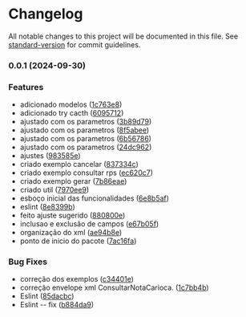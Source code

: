 # Changelog

All notable changes to this project will be documented in this file. See [standard-version](https://github.com/conventional-changelog/standard-version) for commit guidelines.

### 0.0.1 (2024-09-30)


### Features

* adicionado modelos ([1c763e8](https://github.com/Omnis-Solucoes-Juridicas/nota-carioca-node/commit/1c763e88baa56cd3dd4edc1b66b7a77a98d827e9))
* adicionado try cacth ([6095712](https://github.com/Omnis-Solucoes-Juridicas/nota-carioca-node/commit/6095712020fb4b2e89928857bd1c9bf86edbf8c5))
* ajustado com os parametros ([3b89d79](https://github.com/Omnis-Solucoes-Juridicas/nota-carioca-node/commit/3b89d7961c5b1dab563e2c642a5a79c3dbc15d8a))
* ajustado com os parametros ([8f5abee](https://github.com/Omnis-Solucoes-Juridicas/nota-carioca-node/commit/8f5abee827b39896e96d5f0757978ef3be7dce77))
* ajustado com os parametros ([6b56786](https://github.com/Omnis-Solucoes-Juridicas/nota-carioca-node/commit/6b567866af45a7869582a4c60ebe08186be30f59))
* ajustado com os parametros ([24dc962](https://github.com/Omnis-Solucoes-Juridicas/nota-carioca-node/commit/24dc962a9819323e2df4f2eec939426da18cd01b))
* ajustes ([983585e](https://github.com/Omnis-Solucoes-Juridicas/nota-carioca-node/commit/983585e41db7d6def963241cf0e2816c4a689e86))
* criado exemplo cancelar ([837334c](https://github.com/Omnis-Solucoes-Juridicas/nota-carioca-node/commit/837334c6e7c7c7b79af9a94ec9911c364a4138bc))
* criado exemplo consultar rps ([ec620c7](https://github.com/Omnis-Solucoes-Juridicas/nota-carioca-node/commit/ec620c7b0393b0a7a58e4371a61a9f224f5f141e))
* criado exemplo gerar ([7b86eae](https://github.com/Omnis-Solucoes-Juridicas/nota-carioca-node/commit/7b86eaee4051933b417fed85aefdbf214a98bfa0))
* criado util ([7970ee9](https://github.com/Omnis-Solucoes-Juridicas/nota-carioca-node/commit/7970ee9d9a4f5f4ae0beeab38501faabd1bedc65))
* esboço inicial das funcionalidades ([6e8b5af](https://github.com/Omnis-Solucoes-Juridicas/nota-carioca-node/commit/6e8b5af1c211120d6e0dc90826eec68708ed8adc))
* eslint ([8e8399b](https://github.com/Omnis-Solucoes-Juridicas/nota-carioca-node/commit/8e8399b2aeabf9433561baf2a16028708b418a56))
* feito ajuste sugerido ([880800e](https://github.com/Omnis-Solucoes-Juridicas/nota-carioca-node/commit/880800ee956586eb5f9be44f641df18f797ec03c))
* inclusao e exclusão de campos ([e67b05f](https://github.com/Omnis-Solucoes-Juridicas/nota-carioca-node/commit/e67b05f944b925ca591c7d6a482d85a368b88c16))
* organização do xml ([ae94b8e](https://github.com/Omnis-Solucoes-Juridicas/nota-carioca-node/commit/ae94b8e387f954d3ace5bd413d22c47d3fd1977c))
* ponto de inicio do pacote ([7ac16fa](https://github.com/Omnis-Solucoes-Juridicas/nota-carioca-node/commit/7ac16fa55ec81da3fec0d4880cdd66172cf328b9))


### Bug Fixes

* correção dos exemplos ([c34401e](https://github.com/Omnis-Solucoes-Juridicas/nota-carioca-node/commit/c34401effb0a82782de8794f447aaabfabb4c45f))
* correção envelope xml ConsultarNotaCarioca. ([1c7bb4b](https://github.com/Omnis-Solucoes-Juridicas/nota-carioca-node/commit/1c7bb4bf2cd15119e814f29c7fea7b0b59e7d41f))
* Eslint ([85dacbc](https://github.com/Omnis-Solucoes-Juridicas/nota-carioca-node/commit/85dacbc4c3ba42b06bcd4b80ee1909aee5a9a3ae))
* Eslint -- fix ([b884da9](https://github.com/Omnis-Solucoes-Juridicas/nota-carioca-node/commit/b884da97afb6192373938aae0a8762eff476646d))
